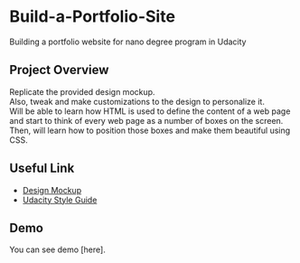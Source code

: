 # Build-a-Portfolio-Site
Building a portfolio website for nano degree program in Udacity

## Project Overview
Replicate the provided design mockup.<br>
Also, tweak and make customizations to the design to personalize it.<br>
Will be able to learn how HTML is used to define the content of a web page and start to think of every web page as a number of boxes on the screen.<br> Then, will learn how to position those boxes and make them beautiful using CSS.<br>

## Useful Link
* [Design Mockup](https://storage.googleapis.com/supplemental_media/udacityu/2655898586/design-mockup-portfolio.pdf)
* [Udacity Style Guide](http://udacity.github.io/frontend-nanodegree-styleguide/)

## Demo
You can see demo [here].